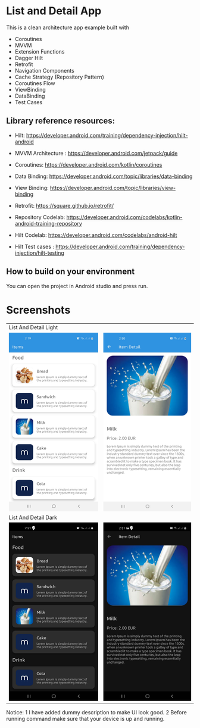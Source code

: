 # List and Detail App
This is a clean architecture app example built with

- Coroutines
- MVVM
- Extension Functions
- Dagger Hilt
- Retrofit
- Navigation Components
- Cache Strategy (Repository Pattern)
- Coroutines Flow
- ViewBinding
- DataBinding
- Test Cases

## Library reference resources:

- Hilt: https://developer.android.com/training/dependency-injection/hilt-android

- MVVM Architecture : https://developer.android.com/jetpack/guide

- Coroutines: https://developer.android.com/kotlin/coroutines

- Data Binding: https://developer.android.com/topic/libraries/data-binding

- View Binding: https://developer.android.com/topic/libraries/view-binding

- Retrofit: https://square.github.io/retrofit/

- Repository Codelab: https://developer.android.com/codelabs/kotlin-android-training-repository

- Hilt Codelab: https://developer.android.com/codelabs/android-hilt

- Hilt Test cases : https://developer.android.com/training/dependency-injection/hilt-testing

## How to build on your environment
You can open the project in Android studio and press run.

# Screenshots
<table>
  <tr>
    <td>List And Detail Light</td>
  </tr>
  <tr>
    <td><img src="screenshots/ItemListLight.jpg" width=270 height=480></td>
    <td><img src="screenshots/ItemDetailLight.jpg" width=270 height=480></td>
  </tr>
  
   <tr>
    <td>List And Detail Dark</td>
  </tr>
  <tr>
    <td><img src="screenshots/ItemListDark.jpg" width=270 height=480></td>
    <td><img src="screenshots/ItemDetailDark.jpg" width=270 height=480></td>
  </tr>
 </table>

Notice: 1 I have added dummy description to make UI look good.
        2 Before running command make sure that your device is up and running.
